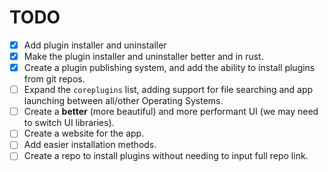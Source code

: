 # TODO
- [x] Add plugin installer and uninstaller
- [x] Make the plugin installer and uninstaller better and in rust.
- [x] Create a plugin publishing system, and add the ability to install plugins from git repos.
- [ ] Expand the `coreplugins` list, adding support for file searching and app launching between all/other Operating Systems.
- [ ] Create a **better** (more beautiful)  and more performant UI (we may need to switch UI libraries).
- [ ] Create a website for the app.
- [ ] Add easier installation methods.
- [ ] Create a repo to install plugins without needing to input full repo link.
